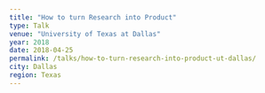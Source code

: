 ```yaml
---
title: "How to turn Research into Product"
type: Talk
venue: "University of Texas at Dallas"
year: 2018
date: 2018-04-25
permalink: /talks/how-to-turn-research-into-product-ut-dallas/
city: Dallas
region: Texas
---
```


